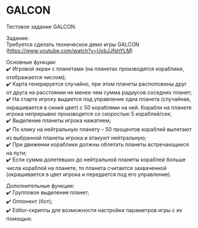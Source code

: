 # GALCON
Тестовое задание GALCON.

Задание:  
  Требуется сделать техническое демо игры GALCON  
  (https://www.youtube.com/watch?v=UxbJJfshYLM)  
  
Основные функции:  
✔️ Игровой экран с планетами (на планетах производятся кораблики,  отображается числом);  
✔️ Карта генерируется случайно, при этом планеты расположены друг от друга на расстоянии не менее чем сумма радиусов соседних планет;  
✔️ На старте игроку выдается под управление одна планета (случайная,  окрашивается в синий цвет) с 50 кораблями на ней. Корабли на планете игрока непрерывно производятся со скоростью 5 кораблей/сек;  
✔️ Выделение планеты игрока нажатием;  
✔️ По клику на нейтральную планету – 50 процентов кораблей вылетают из выбранной планеты игрока и атакуют нейтральную;  
✔️ При движении кораблики должны облетать планеты встречающиеся на пути;  
✔️ Если сумма долетевших до нейтральной планеты кораблей больше числа кораблей на планете, то планета считается захваченной (окрашивается в цвет игрока и передается под его управление).   

Дополнительные функции:  
✔️ Групповое выделение планет;  
✔️ Оппонент (бот);  
✔️ Editor-скрипты для возможности настройки параметров игры с их помощью.  

